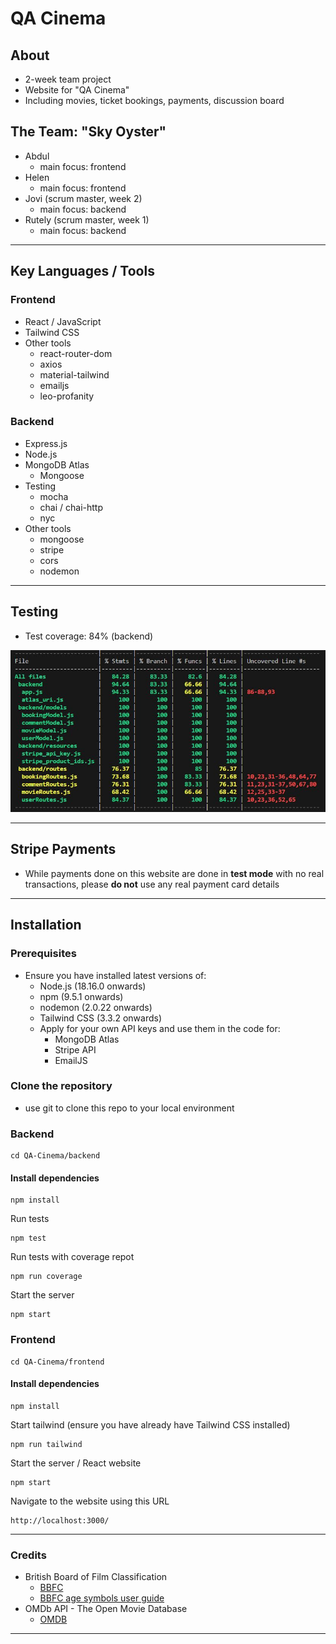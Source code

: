 # QA Cinema

## About

- 2-week team project
- Website for "QA Cinema"
- Including movies, ticket bookings, payments, discussion board

## The Team: "Sky Oyster"

- Abdul
  - main focus: frontend
- Helen
  - main focus: frontend
- Jovi (scrum master, week 2)
  - main focus: backend
- Rutely (scrum master, week 1)
  - main focus: backend

---

## Key Languages / Tools

### Frontend

- React / JavaScript
- Tailwind CSS
- Other tools
  - react-router-dom
  - axios
  - material-tailwind
  - emailjs
  - leo-profanity

### Backend

- Express.js
- Node.js
- MongoDB Atlas
  - Mongoose
- Testing
  - mocha
  - chai / chai-http
  - nyc
- Other tools
  - mongoose
  - stripe
  - cors
  - nodemon

---

## Testing

- Test coverage: 84% (backend)

![screenshot](/docs/230518-1-test-coverage.JPG)

---

## Stripe Payments

- While payments done on this website are done in **test mode** with no real transactions, please **do not** use any real payment card details

---

## Installation

### Prerequisites

- Ensure you have installed latest versions of:
  - Node.js (18.16.0 onwards)
  - npm (9.5.1 onwards)
  - nodemon (2.0.22 onwards)
  - Tailwind CSS (3.3.2 onwards)
  - Apply for your own API keys and use them in the code for:
    - MongoDB Atlas
    - Stripe API
    - EmailJS

### Clone the repository

- use git to clone this repo to your local environment

### Backend

```
cd QA-Cinema/backend
```

#### Install dependencies

```
npm install
```

Run tests

```
npm test
```

Run tests with coverage repot

```
npm run coverage
```

Start the server

```
npm start
```

### Frontend

```
cd QA-Cinema/frontend
```

#### Install dependencies

```
npm install
```

Start tailwind (ensure you have already have Tailwind CSS installed)

```
npm run tailwind
```

Start the server / React website

```
npm start
```

Navigate to the website using this URL

```
http://localhost:3000/
```

---

### Credits

- British Board of Film Classification
  - [BBFC](https://en.wikipedia.org/wiki/British_Board_of_Film_Classification)
  - [BBFC age symbols user guide](https://en.wikipedia.org/wiki/British_Board_of_Film_Classification)
- OMDb API - The Open Movie Database
  - [OMDB](https://www.omdbapi.com/)

---
